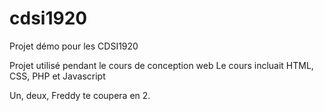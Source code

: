 # cdsi1920
Projet démo pour les CDSI1920

Projet utilisé pendant le cours de conception web
Le cours incluait HTML, CSS, PHP et Javascript



Un, deux, Freddy te coupera en 2.
